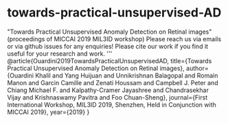 # towards-practical-unsupervised-AD
"Towards Practical Unsupervised Anomaly Detection on Retinal images" (proceedings of MICCAI 2019 MIL3ID workshop)
Please reach us via emails or via github issues for any enquiries!
Please cite our work if you find it useful for your research and work.
'''
@article{Ouardini2019TowardsPracticalUnsupervisedAD,
  title={Towards Practical Unsupervised Anomaly Detection on Retinal images},
  author={Ouardini Khalil and Yang Huijuan and Unnikrishnan Balagopal and Romain Manon and Garcin Camille and Zenati Houssam
  and Campbell J. Peter and Chiang Michael F. and Kalpathy-Cramer Jayashree and Chandrasekhar Vijay and Krishnaswamy Pavitra
  and Foo Chuan-Sheng},
  journal={First International Workshop, MIL3ID 2019, Shenzhen, Held in Conjunction with MICCAI 2019},
  year={2019}
}

